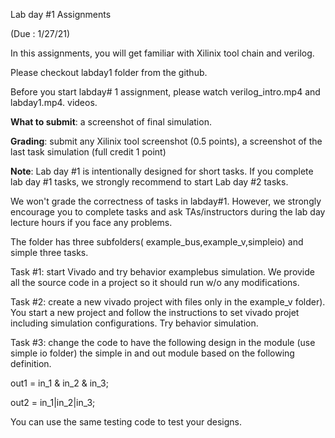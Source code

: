 Lab day #1 Assignments 

(Due : 1/27/21)



In this assignments, you will get familiar with Xilinix tool chain and verilog. 

Please checkout labday1 folder from the github. 

Before you start labday# 1 assignment, please watch verilog_intro.mp4 and labday1.mp4. videos. 

**What to submit**: a screenshot of final simulation. 

**Grading**: submit any Xilinix tool screenshot (0.5 points), a screenshot of the last task simulation (full credit 1 point)

**Note**: Lab day #1 is intentionally designed for short tasks. If you complete lab day #1 tasks, we strongly recommend to start Lab day #2 tasks. 

We won't grade the correctness of tasks in labday#1. However, we strongly encourage you to complete tasks and ask TAs/instructors during the lab day lecture hours if you face any problems. 

 

The folder has three subfolders( example_bus,example_v,simpleio) and simple three tasks. 

Task #1: start Vivado and try behavior examplebus simulation. We provide all the source code in a project so it should run w/o any modifications. 



Task #2: create a new vivado project with  files only in the example_v folder). You start a new project and follow the instructions to set vivado projet including simulation configurations.  Try behavior simulation. 



Task #3: change the code to have the following design in the module (use simple io folder) the simple in and out module based on the following definition. 

out1 =  in_1 & in_2 & in_3; 

out2 = in_1|in_2|in_3; 

You can use the same testing code to test your designs. 

